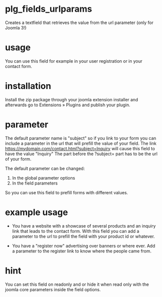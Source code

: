 # plg_fields_urlparams
Creates a textfield that retrieves the value from the url parameter (only for Joomla 3!)

# usage
You can use this field for example in your user registration or in your contact form.

# installation
Install the zip package through your joomla extension installer and afterwards go to Extensions » Plugins and publish your plugin.

# parameter
The default parameter name is "subject" so if you link to your form you can include a parameter in the url that will prefill the value of your field.
The link https://mydomain.com/contact.html?subject=Inquiry will cause this field to have the value "Inquiry"
The part before the ?subject= part has to be the url of your form.

The default parameter can be changed:
1) In the global parameter options
2) In the field parameters

So you can use this field to prefill forms with different values.

# example usage
- You have a website with a showcase of several products and an inquiry link that leads to the contact form. 
With this field you can add a parameter to the url to prefill the field with your product id or whatever.

- You have a "register now" advertising over banners or where ever. Add a parameter to the register link to know where the people came from.

# hint
You can set this field on readonly and or hide it when read only with the joomla core parameters inside the field options.
